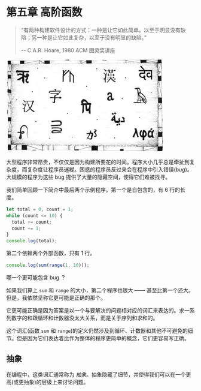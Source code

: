 # 第五章 高阶函数

> “有两种构建软件设计的方式：一种是让它如此简单，以至于明显没有缺陷；另一种是让它如此复杂，以至于没有明显的缺陷。”
>
> -- C.A.R. Hoare, 1980 ACM 图灵奖讲座

![chapter_picture_5][chapter_picture_5]

大型程序非常昂贵，不仅仅是因为构建所要花的时间。程序大小几乎总是牵扯到复杂度，而复杂度让程序员迷糊。困惑的程序员反过来会在程序中引入错误(*bug*)。大规模的程序为这些 bug 提供了大量的隐藏空间，使得它们难被找寻。

我们简单回顾一下简介中最后两个示例程序。第一个是自包含的，有 6 行的长度。

```js
let total = 0, count = 1;
while (count <= 10) {
  total += count;
  count += 1;
}
console.log(total);
```

第二个依赖两个外部函数，只有 1 行。

```js
console.log(sum(range(1, 10)));
```

哪一个更可能包含 bug ？

如果我们算上 `sum` 和 `range` 的大小，第二个程序也很大 —— 甚至比第一个还大。但是，我依然坚称它更可能是正确的那个。

它更可能正确是因为答案是以一个与要解决的问题相对应的词汇来表达的。求一系列数字的和跟循环和计数器没太大关系，而是关于序列和求和的。

这个词汇(函数 `sum` 和 `range`)的定义仍然涉及到循环、计数器和其他不可避免的细节。但是因为它们表达着比作为整体的程序更简单的概念，它们更容易写正确。

## 抽象

在编程中，这类词汇通常称为 *抽象*。抽象隐藏了细节，并使得我们可以在一个更高(或更抽象)的层级上来讨论问题。

[chapter_picture_5]: ../assets/chapter_picture_5.jpg
